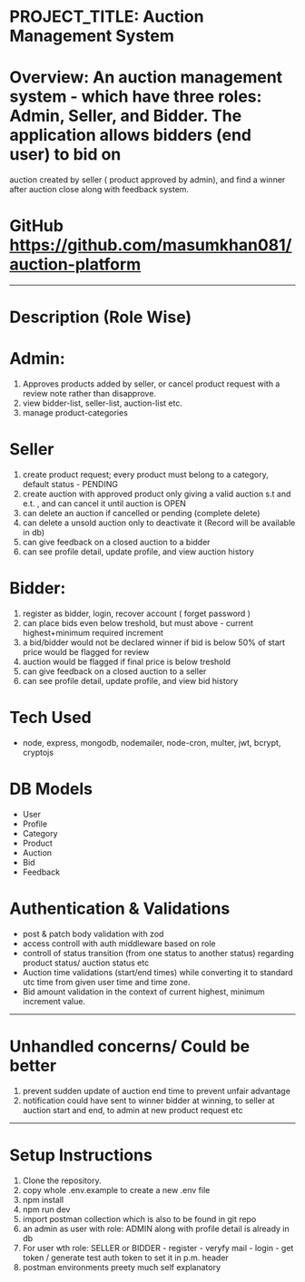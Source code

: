 # PROJECT_TITLE: Auction Management System

# Overview: An auction management system - which have three roles: Admin, Seller, and Bidder. The application allows bidders (end user) to bid on

auction created by seller ( product approved by admin), and find a winner after auction close along with feedback system.

# GitHub https://github.com/masumkhan081/auction-platform

---

# Description (Role Wise)

# Admin:
1. Approves products added by seller, or cancel product request with a review note rather than disapprove.
2. view bidder-list, seller-list, auction-list etc.
3. manage product-categories

# Seller
1. create product request; every product must belong to a category, default status - PENDING
2. create auction with approved product only giving a valid auction s.t and e.t. , and can cancel it until auction is OPEN
3. can delete an auction if cancelled or pending (complete delete)
4. can delete a unsold auction only to deactivate it (Record will be available in db)
5. can give feedback on a closed auction to a bidder
6. can see profile detail, update profile, and view auction history

# Bidder: 
1. register as bidder, login, recover account ( forget password )
2. can place bids even below treshold, but must above - current highest+minimum required increment
3. a bid/bidder would not be declared winner if bid is below 50% of start price would be flagged for review
4. auction would be flagged if final price is below treshold
5. can give feedback on a closed auction to a seller
6. can see profile detail, update profile, and view bid history



# Tech Used
* node, express, mongodb, nodemailer, node-cron, multer, jwt, bcrypt, cryptojs


# DB Models
* User 
* Profile
* Category
* Product
* Auction
* Bid
* Feedback


# Authentication & Validations

- post & patch body validation with zod
- access controll with auth middleware based on role
- controll of status transition (from one status to another status) regarding product status/ auction status etc
- Auction time validations (start/end times) while converting it to standard utc time from given user time and time zone.
- Bid amount validation in the context of current highest, minimum increment value.

---

# Unhandled concerns/ Could be better

1. prevent sudden update of auction end time to prevent unfair advantage
2. notification could have sent to winner bidder at winning, to seller at auction start and end, to admin at new product request etc


---

# Setup Instructions

1. Clone the repository.
2. copy whole .env.example to create a new .env file 
3. npm install
4. npm run dev
5. import postman collection which is also to be found in git repo
6. an admin as user with role: ADMIN along with profile detail is already in db
7. For user wth role: SELLER or BIDDER  - register - veryfy mail - login - get token / generate test auth token to set it in p.m. header
8. postman environments preety much self explanatory

